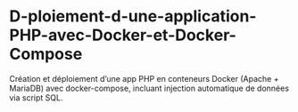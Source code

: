 # D-ploiement-d-une-application-PHP-avec-Docker-et-Docker-Compose
Création et déploiement d’une app PHP en conteneurs Docker (Apache + MariaDB) avec docker-compose, incluant injection automatique de données via script SQL.

